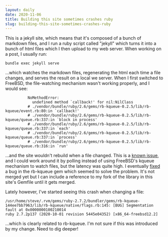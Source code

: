 ```yaml
---
layout: daily
date: 2020-11-06
title: Building this site sometimes crashes ruby
slug: building-this-site-sometimes-crashes-ruby
---
```


This is a jekyll site, which means that it's composed of a bunch of markdown files,
and I run a ruby script called "jekyll" which turns it into a bunch of html files
which I then upload to my web server. When working on a post, I usually run:
```
bundle exec jekyll serve
```
...which watches the markdown files, regenerating the
html each time a file changes, and serves the result on a local we server.
When I first switched to FreeBSD, the file-watching mechanism wasn't working properly,
and I would see:
```
          NoMethodError:
            undefined method `callback!' for nil:NilClass
          # ./vendor/bundle/ruby/2.6/gems/rb-kqueue-0.2.5/lib/rb-kqueue/event.rb:80:in `callback!'
          # ./vendor/bundle/ruby/2.6/gems/rb-kqueue-0.2.5/lib/rb-kqueue/queue.rb:337:in `block in process'
          # ./vendor/bundle/ruby/2.6/gems/rb-kqueue-0.2.5/lib/rb-kqueue/queue.rb:337:in `each'
          # ./vendor/bundle/ruby/2.6/gems/rb-kqueue-0.2.5/lib/rb-kqueue/queue.rb:337:in `process'
          # ./vendor/bundle/ruby/2.6/gems/rb-kqueue-0.2.5/lib/rb-kqueue/queue.rb:316:in `run'
```
...and the site wouldn't rebuild when a file changed. This is a [known issue](https://github.com/guard/listen/issues/475),
and I could work around it by polling instead of using FreeBSD's kqueue mechanism to watch files, but
the latency was quite high. I eventually [fixed](https://github.com/mat813/rb-kqueue/pull/12) a bug in the
rb-kqueue gem which seemed to solve the problem. It's not merged yet but I can include a reference to my
fork of the library in this site's Gemfile until it gets merged.

Lately however, I've started seeing this crash when changing a file:
```
/usr/home/steve/.rvm/gems/ruby-2.7.2/bundler/gems/rb-kqueue-144ee7bb7963/lib/rb-kqueue/native/flags.rb:145: [BUG] Segmentation fault at 0x0000000100210014
ruby 2.7.2p137 (2020-10-01 revision 5445e04352) [x86_64-freebsd12.2]
```
...which is clearly related to rb-kqueue. I'm not sure if this was introduced by my change.
Need to dig deeper!
